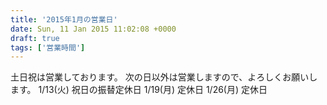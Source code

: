 ```yaml
---
title: '2015年1月の営業日'
date: Sun, 11 Jan 2015 11:02:08 +0000
draft: true
tags: ['営業時間']
---
```


土日祝は営業しております。 次の日以外は営業しますので、よろしくお願いします。 1/13(火) 祝日の振替定休日 1/19(月) 定休日 1/26(月) 定休日